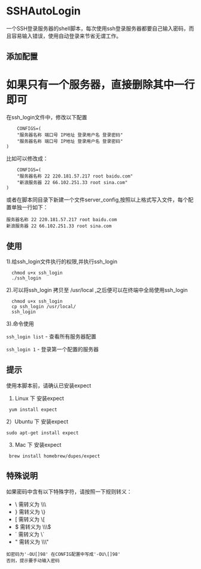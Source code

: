 # SSHAutoLogin
一个SSH登录服务器的shell脚本，每次使用ssh登录服务器都要自己输入密码，而且容易输入错误，使用自动登录来节省无谓工作。

## 添加配置
# 如果只有一个服务器，直接删除其中一行即可
在ssh_login文件中，修改以下配置
```shell
    CONFIGS=(
    "服务器名称 端口号 IP地址 登录用户名 登录密码"
    "服务器名称 端口号 IP地址 登录用户名 登录密码"
)
```
比如可以修改成：
```shell
    CONFIGS=(
    "服务器名称 22 220.181.57.217 root baidu.com"
    "新浪服务器 22 66.102.251.33 root sina.com"
)
```
或者在脚本同目录下新建一个文件server_config,按照以上格式写入文件，每个配置单独一行如下：
```
服务器名称 22 220.181.57.217 root baidu.com
新浪服务器 22 66.102.251.33 root sina.com
```
## 使用
1).给ssh_login文件执行的权限,并执行ssh_login
```shell
  chmod u+x ssh_login
  ./ssh_login
```
2).可以将ssh_login 拷贝至 /usr/local ,之后便可以在终端中全局使用ssh_login
```shell
  chmod u+x ssh_login
  cp ssh_login /usr/local/
  ssh_login
```
3).命令使用

`ssh_login list` - 查看所有服务器配置

`ssh_login 1` - 登录第一个配置的服务器


## 提示
使用本脚本前，请确认已安装expect

1) Linux 下 安装expect
```shell
 yum install expect
```
2）Ubuntu 下 安装expect
```
sudo apt-get install expect
```
3) Mac 下 安装expect
```shell
 brew install homebrew/dupes/expect
```

## 特殊说明
如果密码中含有以下特殊字符，请按照一下规则转义：
- \ 需转义为 \\\\\
- } 需转义为 \\}
- [ 需转义为 \\[
- $ 需转义为 \\\\\\$
- \` 需转义为 \\`
- " 需转义为 \\\\\\"

```
如密码为'-OU[]98' 在CONFIG配置中写成'-OU\[]98'
否则，提示要手动输入密码
```

